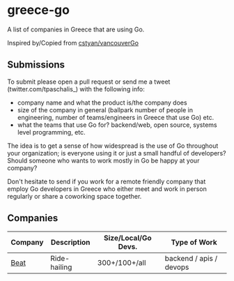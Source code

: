 # greece-go
A list of companies in Greece that are using Go.

Inspired by/Copied from [cstyan/vancouverGo](https://github.com/cstyan/vancouverGo/)


## Submissions

To submit please open a pull request or send me a tweet (twitter.com/tpaschalis_) with the following info:

- company name and what the product is/the company does
- size of the company in general (ballpark number of people in engineering, number of teams/engineers in Greece that use Go) etc.
- what the teams that use Go for? backend/web, open source, systems level programming, etc.

The idea is to get a sense of how widespread is the use of Go throughout your organization; is everyone using it or just a 
small handful of developers? Should someone who wants to work mostly in Go be happy at your company?

Don't hesitate to send if you work for a remote friendly company that employ Go developers in Greece who either meet and work in person regularly or share a coworking space together.

## Companies

| Company      | Description | Size/Local/Go Devs. | Type of Work |
| ------------ | ----------- | ------------------- | ------------ |
| [Beat](https://thebeat.co/gr/) | Ride-hailing | 300+/100+/all | backend / apis / devops |
